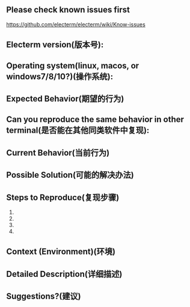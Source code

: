 ## Please check known issues first

https://github.com/electerm/electerm/wiki/Know-issues

<!--- Provide some basic info -->
## Electerm version(版本号):

## Operating system(linux, macos, or windows7/8/10?)(操作系统):

## Expected Behavior(期望的行为)
<!--- Tell me what should happen -->

## Can you reproduce the same behavior in other terminal(是否能在其他同类软件中复现):
<!--- If same bahavior happens in other terminal, maybe it is supposed to be like this or not a problem of terminal app -->

## Current Behavior(当前行为)
<!--- Tell me what happens instead of the expected behavior -->

## Possible Solution(可能的解决办法)
<!--- Not obligatory, but suggest a fix/reason for the bug, -->

## Steps to Reproduce(复现步骤)
<!--- Provide a link to a live example, or an unambiguous set of steps to -->
<!--- reproduce this bug. Include code to reproduce, if relevant -->
1.
2.
3.
4.

## Context (Environment)(环境)
<!--- How has this issue affected you? What are you trying to accomplish? -->
<!--- Providing context helps us come up with a solution that is most useful in the real world -->

## Detailed Description(详细描述)
<!--- Provide a detailed description of the change or addition you are proposing -->

## Suggestions?(建议)
<!--- Not a bug report, just some thoughts or suggestions? It is totally OK and welcome too -->